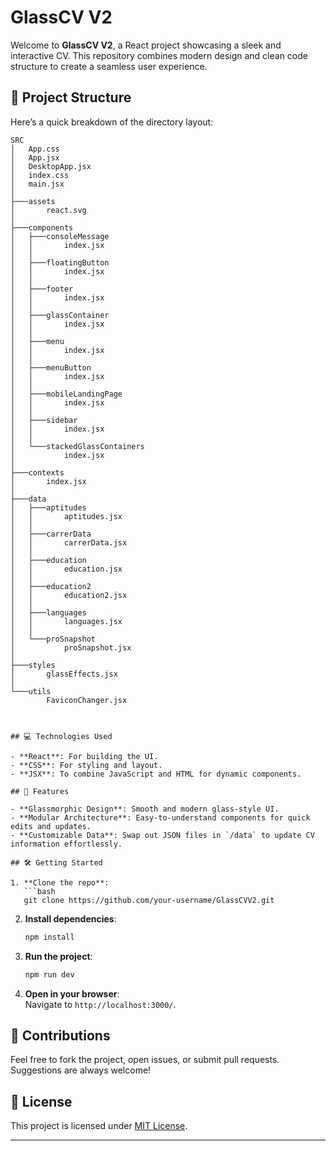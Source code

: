 # GlassCV V2

Welcome to **GlassCV V2**, a React project showcasing a sleek and interactive CV. This repository combines modern design and clean code structure to create a seamless user experience.

## 🚀 Project Structure

Here’s a quick breakdown of the directory layout:

````
SRC
│   App.css
│   App.jsx
│   DesktopApp.jsx
│   index.css
│   main.jsx
│
├───assets
│       react.svg
│
├───components
│   ├───consoleMessage
│   │       index.jsx
│   │
│   ├───floatingButton
│   │       index.jsx
│   │
│   ├───footer
│   │       index.jsx
│   │
│   ├───glassContainer
│   │       index.jsx
│   │
│   ├───menu
│   │       index.jsx
│   │
│   ├───menuButton
│   │       index.jsx
│   │
│   ├───mobileLandingPage
│   │       index.jsx
│   │
│   ├───sidebar
│   │       index.jsx
│   │
│   └───stackedGlassContainers
│           index.jsx
│
├───contexts
│       index.jsx
│
├───data
│   ├───aptitudes
│   │       aptitudes.jsx
│   │
│   ├───carrerData
│   │       carrerData.jsx
│   │
│   ├───education
│   │       education.jsx
│   │
│   ├───education2
│   │       education2.jsx
│   │
│   ├───languages
│   │       languages.jsx
│   │
│   └───proSnapshot
│           proSnapshot.jsx
│
├───styles
│       glassEffects.jsx
│
└───utils
        FaviconChanger.jsx



## 💻 Technologies Used

- **React**: For building the UI.
- **CSS**: For styling and layout.
- **JSX**: To combine JavaScript and HTML for dynamic components.

## 🎨 Features

- **Glassmorphic Design**: Smooth and modern glass-style UI.
- **Modular Architecture**: Easy-to-understand components for quick edits and updates.
- **Customizable Data**: Swap out JSON files in `/data` to update CV information effortlessly.

## 🛠️ Getting Started

1. **Clone the repo**:
   ```bash
   git clone https://github.com/your-username/GlassCVV2.git
````

2. **Install dependencies**:

   ```bash
   npm install
   ```

3. **Run the project**:

   ```bash
   npm run dev
   ```

4. **Open in your browser**:  
   Navigate to `http://localhost:3000/`.

## 🤝 Contributions

Feel free to fork the project, open issues, or submit pull requests. Suggestions are always welcome!

## 📄 License

This project is licensed under [MIT License](LICENSE).

---
